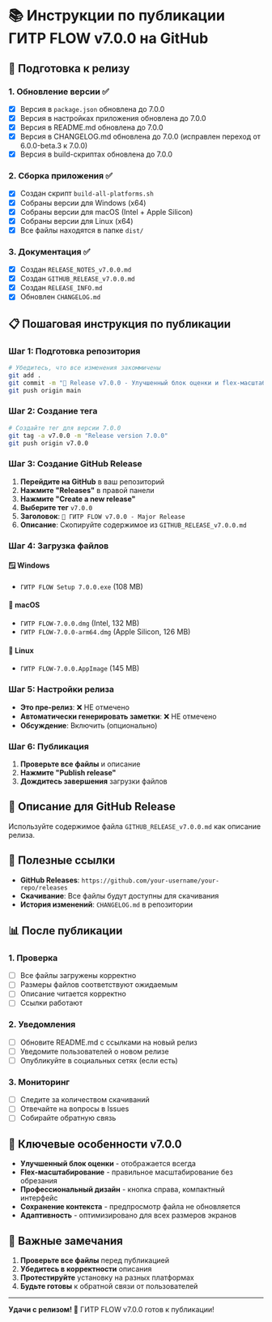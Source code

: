 # 📚 Инструкции по публикации ГИТР FLOW v7.0.0 на GitHub

## 🚀 Подготовка к релизу

### 1. Обновление версии ✅
- [x] Версия в `package.json` обновлена до 7.0.0
- [x] Версия в настройках приложения обновлена до 7.0.0
- [x] Версия в README.md обновлена до 7.0.0
- [x] Версия в CHANGELOG.md обновлена до 7.0.0 (исправлен переход от 6.0.0-beta.3 к 7.0.0)
- [x] Версия в build-скриптах обновлена до 7.0.0

### 2. Сборка приложения ✅
- [x] Создан скрипт `build-all-platforms.sh`
- [x] Собраны версии для Windows (x64)
- [x] Собраны версии для macOS (Intel + Apple Silicon)
- [x] Собраны версии для Linux (x64)
- [x] Все файлы находятся в папке `dist/`

### 3. Документация ✅
- [x] Создан `RELEASE_NOTES_v7.0.0.md`
- [x] Создан `GITHUB_RELEASE_v7.0.0.md`
- [x] Создан `RELEASE_INFO.md`
- [x] Обновлен `CHANGELOG.md`

## 📋 Пошаговая инструкция по публикации

### Шаг 1: Подготовка репозитория
```bash
# Убедитесь, что все изменения закоммичены
git add .
git commit -m "🚀 Release v7.0.0 - Улучшенный блок оценки и flex-масштабирование"
git push origin main
```

### Шаг 2: Создание тега
```bash
# Создайте тег для версии 7.0.0
git tag -a v7.0.0 -m "Release version 7.0.0"
git push origin v7.0.0
```

### Шаг 3: Создание GitHub Release

1. **Перейдите на GitHub** в ваш репозиторий
2. **Нажмите "Releases"** в правой панели
3. **Нажмите "Create a new release"**
4. **Выберите тег** `v7.0.0`
5. **Заголовок**: `🎉 ГИТР FLOW v7.0.0 - Major Release`
6. **Описание**: Скопируйте содержимое из `GITHUB_RELEASE_v7.0.0.md`

### Шаг 4: Загрузка файлов

#### 🪟 Windows
- `ГИТР FLOW Setup 7.0.0.exe` (108 MB)

#### 🍎 macOS
- `ГИТР FLOW-7.0.0.dmg` (Intel, 132 MB)
- `ГИТР FLOW-7.0.0-arm64.dmg` (Apple Silicon, 126 MB)

#### 🐧 Linux
- `ГИТР FLOW-7.0.0.AppImage` (145 MB)

### Шаг 5: Настройки релиза

- **Это пре-релиз**: ❌ НЕ отмечено
- **Автоматически генерировать заметки**: ❌ НЕ отмечено
- **Обсуждение**: Включить (опционально)

### Шаг 6: Публикация

1. **Проверьте все файлы** и описание
2. **Нажмите "Publish release"**
3. **Дождитесь завершения** загрузки файлов

## 📝 Описание для GitHub Release

Используйте содержимое файла `GITHUB_RELEASE_v7.0.0.md` как описание релиза.

## 🔗 Полезные ссылки

- **GitHub Releases**: `https://github.com/your-username/your-repo/releases`
- **Скачивание**: Все файлы будут доступны для скачивания
- **История изменений**: `CHANGELOG.md` в репозитории

## 📊 После публикации

### 1. Проверка
- [ ] Все файлы загружены корректно
- [ ] Размеры файлов соответствуют ожидаемым
- [ ] Описание читается корректно
- [ ] Ссылки работают

### 2. Уведомления
- [ ] Обновите README.md с ссылками на новый релиз
- [ ] Уведомите пользователей о новом релизе
- [ ] Опубликуйте в социальных сетях (если есть)

### 3. Мониторинг
- [ ] Следите за количеством скачиваний
- [ ] Отвечайте на вопросы в Issues
- [ ] Собирайте обратную связь

## 🎯 Ключевые особенности v7.0.0

- **Улучшенный блок оценки** - отображается всегда
- **Flex-масштабирование** - правильное масштабирование без обрезания
- **Профессиональный дизайн** - кнопка справа, компактный интерфейс
- **Сохранение контекста** - предпросмотр файла не обновляется
- **Адаптивность** - оптимизировано для всех размеров экранов

## 🚨 Важные замечания

1. **Проверьте все файлы** перед публикацией
2. **Убедитесь в корректности** описания
3. **Протестируйте** установку на разных платформах
4. **Будьте готовы** к обратной связи от пользователей

---

**Удачи с релизом! 🎉** ГИТР FLOW v7.0.0 готов к публикации!
